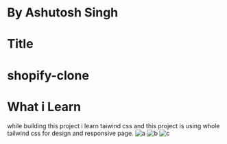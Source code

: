 # By Ashutosh Singh
# Title
# shopify-clone
# What i Learn

while building this project i learn taiwind css and this project is using whole tailwind css for design and responsive page.
![a](https://user-images.githubusercontent.com/109889191/189540701-68e45b1a-f63a-4dcb-a81b-27f4d606ff4f.png)
![b](https://user-images.githubusercontent.com/109889191/189540704-a7d2ab4d-0c7d-41ba-b419-29a9013df532.png)
![c](https://user-images.githubusercontent.com/109889191/189540707-fab7f43e-e348-4266-a37f-30b42eae52ae.png)
